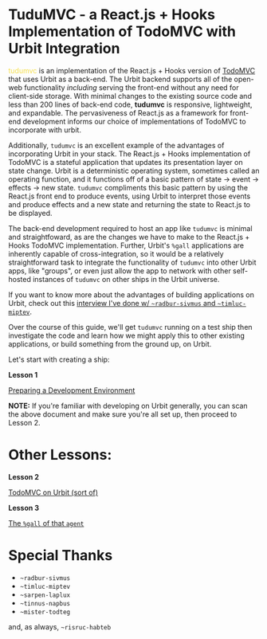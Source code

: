 # TuduMVC - a React.js + Hooks Implementation of TodoMVC with Urbit Integration

<span style="color:#F5DF4D">tudumvc</span> is an implementation of the React.js + Hooks version of [TodoMVC](https://jacob-ebey.js.org/hooks-todo/#/) that uses Urbit as a back-end. The Urbit backend supports all of the open-web functionality _including_ serving the front-end without any need for client-side storage. With minimal changes to the existing source code and less than 200 lines of back-end code, **tudumvc** is responsive, lightweight, and expandable. The pervasiveness of React.js as a framework for front-end development informs our choice of implementations of TodoMVC to incorporate with urbit.

Additionally, `tudumvc` is an excellent example of the advantages of incorporating Urbit in your stack. The React.js + Hooks implementation of TodoMVC is a stateful application that updates its presentation layer on state change. Urbit is a deterministic operating system, sometimes called an operating function, and it functions off of a basic pattern of state -> event -> effects -> new state. `tudumvc` compliments this basic pattern by using the React.js front end to produce events, using Urbit to interpret those events and produce effects and a new state and returning the state to React.js to be displayed.

The back-end development required to host an app like `tudumvc` is minimal and straightfoward, as are the changes we have to make to the React.js + Hooks TodoMVC implementation. Further, Urbit's `%gall` applications are inherently capable of cross-integration, so it would be a relatively straightforward task to integrate the functionality of `tudumvc` into other Urbit apps, like "groups", or even just allow the app to network with other self-hosted instances of `tudumvc` on other ships in the Urbit universe.

If you want to know more about the advantages of building applications on Urbit, check out this [interview I've done w/ `~radbur-sivmus` and `~timluc-miptev`](#).

Over the course of this guide, we'll get `tudumvc` running on a test ship then investigate the code and learn how we might apply this to other existing applications, or build something from the ground up, on Urbit.

Let's start with creating a ship:

**Lesson 1**

[Preparing a Development Environment](./lesson1-the-bosun.md)

**NOTE:** If you're familiar with developing on Urbit generally, you can scan the above document and make sure you're all set up, then proceed to Lesson 2.

# Other Lessons:

**Lesson 2**

[TodoMVC on Urbit (sort of)](./lesson2-todomvc-on-urbit-sortof.md)

**Lesson 3**

[The `%gall` of that `agent`](./lesson3-the-gall-of-that-agent.md)

# Special Thanks
* `~radbur-sivmus`
* `~timluc-miptev`
* `~sarpen-laplux`
* `~tinnus-napbus`
* `~mister-todteg`

and, as always, `~risruc-habteb`
